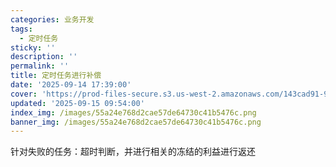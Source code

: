 ```yaml
---
categories: 业务开发
tags:
  - 定时任务
sticky: ''
description: ''
permalink: ''
title: 定时任务进行补偿
date: '2025-09-14 17:39:00'
cover: 'https://prod-files-secure.s3.us-west-2.amazonaws.com/143cad91-961b-48b0-82dc-78fbb6eb5abe/ee454bf5-11f1-4fcb-b59c-c80ea92cad25/79203675_p0.png?X-Amz-Algorithm=AWS4-HMAC-SHA256&X-Amz-Content-Sha256=UNSIGNED-PAYLOAD&X-Amz-Credential=ASIAZI2LB4664D5ENW5A%2F20250919%2Fus-west-2%2Fs3%2Faws4_request&X-Amz-Date=20250919T090134Z&X-Amz-Expires=3600&X-Amz-Security-Token=IQoJb3JpZ2luX2VjEFUaCXVzLXdlc3QtMiJGMEQCIAd3UiecPg17ZGSMjv0rwIW7GhVVghDRWgXKuZrGPwTxAiAweoIPMo4n7aEa%2B2wONWhb71%2FitEh3sKaLOiNmnxPvziqIBAjO%2F%2F%2F%2F%2F%2F%2F%2F%2F%2F8BEAAaDDYzNzQyMzE4MzgwNSIMeo5zRH9048khddh0KtwDvvY%2F%2BuA3ibXhNPOCDFCOXEH6ouljPeARKkwENc0mEpczSw%2BxG3GMsAVMaxsgpLox7KATLb58%2BsmMxRPpBfiCFdMFVprQdj5OgLXzSvCUef%2F06QEslZJhAa3tBo%2FCNj82Z4nWOLrB3ub4%2BX04JaiYSWY9Zlqit%2FF8NoqQod3Jfvu4AfeKNb5fOVJ%2FJ%2B1gf869PYpApuJ%2BZV59H37vLq%2B2Do2STs9qTrR9R6TWfrL4YKr1orzs%2FJ7%2F8Bn5RvaZ05QGlmBeIP05wqEWJZN3qMGX29IWOSF3DmrCMwqVf0RXfj8p67yfiIxlWgs3ixtECBDGLX8wEcUo88ulMKbjRSG6AZh57IpqUTqeCtmeIM5w%2FMVd19NKsfWgwuzJMk7%2Faf%2FmT%2Fd7K3dL0LTe%2B30ExXWWIqRuc9VL0uo0WVGBpUCp%2BQCDf5HnvFiu16GIM1Ctt4z3RP5WftVMW5Rt%2FoPCKA37F0fwqZDOmhp1yKl6PhNRmVBJCqVrXvKkV3uQStM0KWhCCRToSjOiAVd8873s8X1kFDFezIHvBE9jgakh7dSuPw3yWpgTJ%2BB9Rx%2Fm%2BC5LQSjv16m6YaxXgznKKR41WFDHGvsGyNJxykWFklMnptbAXJt2fATMVEIktrpKkngw9bazxgY6pgH4lMYk%2Fj%2BsANx4N1W95G%2FYc3lRCOMGN8bAtFBZ6LswPCZIdB4pwa6gKl3XWFLDD3pa%2Ff%2BL8Xxykp3725mB3Tsf7rQVV5DjbbHJQW17Aoyx3V0RdtMnh4MXNCniAM2WYi79omzQ0KSaJho2uFHEa1J1Epc7bdgkgulGxashHki9VwjLLD22lrw7Boe2wxj3uuENS5C9mK5jKbElH1Uo9CIDOOzgWBeI&X-Amz-Signature=bdcfa96fcee8e39209d8d4f95151175b476863349db5335feacfbb66acbf3f94&X-Amz-SignedHeaders=host&x-amz-checksum-mode=ENABLED&x-id=GetObject'
updated: '2025-09-15 09:54:00'
index_img: /images/55a24e768d2cae57de64730c41b5476c.png
banner_img: /images/55a24e768d2cae57de64730c41b5476c.png
---
```


针对失败的任务：超时判断，并进行相关的冻结的利益进行返还


